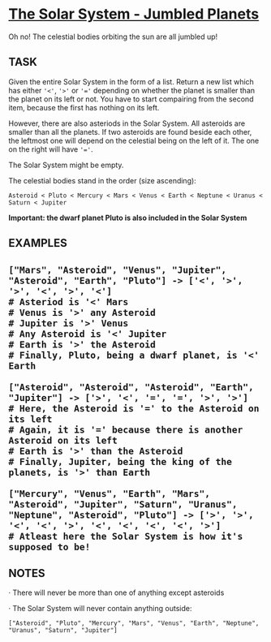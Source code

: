 # [The Solar System - Jumbled Planets](https://www.codewars.com/kata/the-solar-system-jumbled-planets "https://www.codewars.com/kata/678e32f27625ec1b6a0e5976")

Oh no! The celestial bodies orbiting the sun are all jumbled up!
<h2>TASK</h2>
Given the entire Solar System in the form of a list. Return a new list which has either <code>'<'</code>, <code>'>'</code> or <code>'='</code> depending on whether the planet is smaller than the planet on its left or not. You have to start compairing from the second item, because the first has nothing on its left.

However, there are also asteriods in the Solar System. All asteroids are smaller than all the planets. If two asteroids are found beside each other, the leftmost one will depend on the celestial being on the left of it. The one on the right will have `'='`.

The Solar System might be empty.

The celestial bodies stand in the order (size ascending):

 ```Asteroid < Pluto < Mercury < Mars < Venus < Earth < Neptune < Uranus < Saturn < Jupiter```

<b>Important: the dwarf planet Pluto is also included in the Solar System</b>

<h2>EXAMPLES<h2/>

```
["Mars", "Asteroid", "Venus", "Jupiter", "Asteroid", "Earth", "Pluto"] -> ['<', '>', '>', '<', '>', '<']
# Asteriod is '<' Mars
# Venus is '>' any Asteroid
# Jupiter is '>' Venus
# Any Asteroid is '<' Jupiter
# Earth is '>' the Asteroid
# Finally, Pluto, being a dwarf planet, is '<' Earth

["Asteroid", "Asteroid", "Asteroid", "Earth", "Jupiter"] -> ['>', '<', '=', '=', '>', '>']
# Here, the Asteroid is '=' to the Asteroid on its left
# Again, it is '=' because there is another Asteroid on its left
# Earth is '>' than the Asteroid
# Finally, Jupiter, being the king of the planets, is '>' than Earth

["Mercury", "Venus", "Earth", "Mars", "Asteroid", "Jupiter", "Saturn", "Uranus", "Neptune", "Asteroid", "Pluto"] -> ['>', '>', '<', '<', '>', '<', '<', '<', '<', '>']
# Atleast here the Solar System is how it's supposed to be!
```

<h2>NOTES</h2>
· There will never be more than one of anything except asteroids

· The Solar System will never contain anything outside:

```
["Asteroid", "Pluto", "Mercury", "Mars", "Venus", "Earth", "Neptune", "Uranus", "Saturn", "Jupiter"]
```
